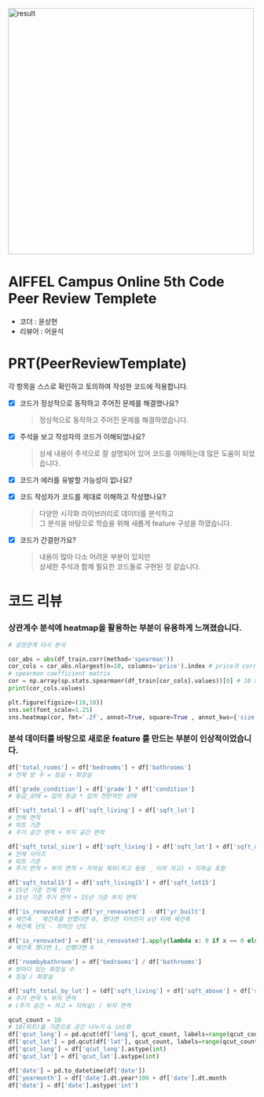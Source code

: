 
<img width="500" alt="result" src="https://github.com/HalfMoon1008/Aiffel/assets/86039672/4465f401-9c24-4905-9c7b-fd993bdd0060">

# AIFFEL Campus Online 5th Code Peer Review Templete
- 코더 : 윤상현
- 리뷰어 : 어윤석


# PRT(PeerReviewTemplate) 
각 항목을 스스로 확인하고 토의하여 작성한 코드에 적용합니다.

- [X] 코드가 정상적으로 동작하고 주어진 문제를 해결했나요?
  > 정상적으로 동작하고 주어진 문제를 해결하였습니다.
- [X] 주석을 보고 작성자의 코드가 이해되었나요?
  > 상세 내용이 주석으로 잘 설명되어 있어 코드를 이해하는데 많은 도움이 되었습니다.
- [X] 코드가 에러를 유발할 가능성이 없나요?
  > 
- [X] 코드 작성자가 코드를 제대로 이해하고 작성했나요?
  > 다양한 시각화 라이브러리로 데이터를 분석하고  
  그 분석을 바탕으로 학습을 위해 새롭게 feature 구성을 하였습니다.  
- [X] 코드가 간결한가요?
  > 내용이 많아 다소 어려운 부분이 있지만  
  상세한 주석과 함께 필요한 코드들로 구현된 것 같습니다.

# 코드 리뷰
### 상관계수 분석에 heatmap을 활용하는 부분이 유용하게 느껴졌습니다.
```python
# 상관관계 다시 분석

cor_abs = abs(df_train.corr(method='spearman')) 
cor_cols = cor_abs.nlargest(n=10, columns='price').index # price과 correlation이 높은 column 10개 뽑기(내림차순)
# spearman coefficient matrix
cor = np.array(sp.stats.spearmanr(df_train[cor_cols].values))[0] # 10 x 10
print(cor_cols.values)

plt.figure(figsize=(10,10))
sns.set(font_scale=1.25)
sns.heatmap(cor, fmt='.2f', annot=True, square=True , annot_kws={'size' : 8} ,xticklabels=cor_cols.values, yticklabels=cor_cols.values, cmap = "Blues")
```
### 분석 데이터를 바탕으로 새로운 feature 를 만드는 부분이 인상적이었습니다.
```python
df['total_rooms'] = df['bedrooms'] + df['bathrooms']
# 전체 방 수 = 침실 + 화장실

df['grade_condition'] = df['grade'] * df['condition']
# 등급_상태 = 집의 등급 * 집의 전반적인 상태

df['sqft_total'] = df['sqft_living'] + df['sqft_lot']
# 전체 면적
# 피트 기준
# 주거 공간 면적 + 부지 공간 면적

df['sqft_total_size'] = df['sqft_living'] + df['sqft_lot'] + df['sqft_above'] + df['sqft_basement']
# 전체 사이즈
# 피트 기준
# 주거 면적 + 부지 면적 + 지하실 제외(차고 등등 _ 이하 차고) + 지하실 포함

df['sqft_total15'] = df['sqft_living15'] + df['sqft_lot15'] 
# 15년 기준 전체 면적
# 15년 기준 주거 면적 + 15년 기준 부지 면적

df['is_renovated'] = df['yr_renovated'] - df['yr_built']
# 재건축 _ 재건축을 안했다면 0, 했다면 지어진지 a년 뒤에 재건축
# 재건축 년도 - 지어진 년도

df['is_renovated'] = df['is_renovated'].apply(lambda x: 0 if x == 0 else 1)
# 재건축 했다면 1, 안했다면 0

df['roombybathroom'] = df['bedrooms'] / df['bathrooms']
# 방마다 있는 화장실 수
# 침실 / 화장실

df['sqft_total_by_lot'] = (df['sqft_living'] + df['sqft_above'] + df['sqft_basement'])/df['sqft_lot']
# 주거 면적 % 부지 면적
# (주거 공간 + 차고 + 지하실) / 부지 면적

qcut_count = 10
# 10(피트)을 기준으로 공간 나누기 & int화
df['qcut_long'] = pd.qcut(df['long'], qcut_count, labels=range(qcut_count))
df['qcut_lat'] = pd.qcut(df['lat'], qcut_count, labels=range(qcut_count))
df['qcut_long'] = df['qcut_long'].astype(int)
df['qcut_lat'] = df['qcut_lat'].astype(int)

df['date'] = pd.to_datetime(df['date'])
df['yearmonth'] = df['date'].dt.year*100 + df['date'].dt.month
df['date'] = df['date'].astype('int')
```


